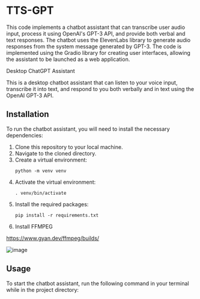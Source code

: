 # TTS-GPT
This code implements a chatbot assistant that can transcribe user audio input, process it using OpenAI's GPT-3 API, and provide both verbal and text responses. The chatbot uses the ElevenLabs library to generate audio responses from the system message generated by GPT-3. The code is implemented using the Gradio library for creating user interfaces, allowing the assistant to be launched as a web application.



Desktop ChatGPT Assistant

This is a desktop chatbot assistant that can listen to your voice input, transcribe it into text, and respond to you both verbally and in text using the OpenAI GPT-3 API.

## Installation

To run the chatbot assistant, you will need to install the necessary dependencies:

1. Clone this repository to your local machine.
2. Navigate to the cloned directory.
3. Create a virtual environment:
    ```
    python -m venv venv
    ```
4. Activate the virtual environment:
    ```
    . venv/bin/activate
    ```
5. Install the required packages:
    ```
    pip install -r requirements.txt
    ```
6. Install FFMPEG

https://www.gyan.dev/ffmpeg/builds/

![image](https://user-images.githubusercontent.com/93472563/232031709-0f4d56b8-739c-4bdb-9f2a-67a464b34c3a.png)


## Usage

To start the chatbot assistant, run the following command in your terminal while in the project directory:
